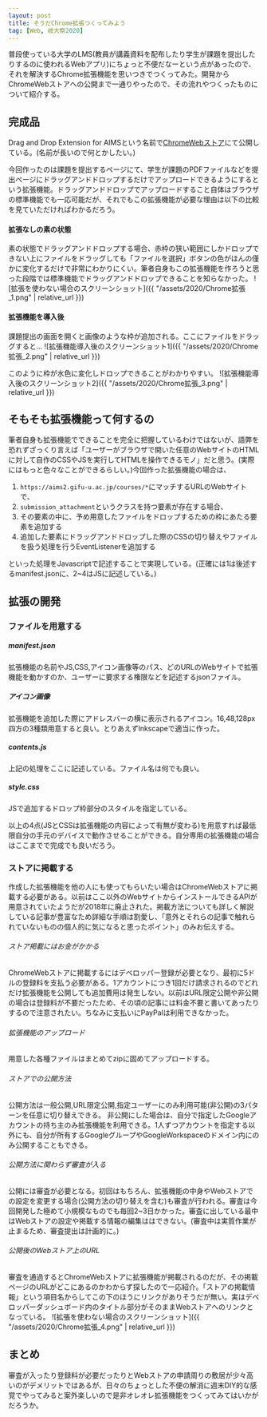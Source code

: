 ```yaml
---
layout: post
title: そうだChrome拡張つくってみよう
tag: [Web, 岐大祭2020]
---
```


普段使っている大学のLMS(教員が講義資料を配布したり学生が課題を提出したりするのに使われるWebアプリ)にちょっと不便だなーという点があったので、それを解決するChrome拡張機能を思いつきでつくってみた。開発からChromeWebストアへの公開まで一通りやったので、その流れやつくったものについて紹介する。

## 完成品
Drag and Drop Extension for AIMSという名前で[ChromeWebストア](https://chrome.google.com/webstore/detail/drag-and-drop-extension-f/klbkinefgmmgbfgdblaflhcfobacebpn)にて公開している。(名前が長いので何とかしたい。)

今回作ったのは課題を提出するページにて、学生が課題のPDFファイルなどを提出ページにドラッグアンドドロップするだけでアップロードできるようにするという拡張機能。ドラッグアンドドロップでアップロードすること自体はブラウザの標準機能でも一応可能だが、それでもこの拡張機能が必要な理由は以下の比較を見ていただければわかるだろう。

#### 拡張なしの素の状態
素の状態でドラッグアンドドロップする場合、赤枠の狭い範囲にしかドロップできない上にファイルをドラッグしても「ファイルを選択」ボタンの色がほんの僅かに変化するだけで非常にわかりにくい。筆者自身もこの拡張機能を作ろうと思った段階では標準機能でドラッグアンドドロップできることを知らなかった。
![拡張を使わない場合のスクリーンショット]({{ "/assets/2020/Chrome拡張_1.png" | relative_url }})

#### 拡張機能を導入後
課題提出の画面を開くと画像のような枠が追加される。ここにファイルをドラッグすると...
![拡張機能導入後のスクリーンショット1]({{ "/assets/2020/Chrome拡張_2.png" | relative_url }})


このように枠が水色に変化しドロップできることがわかりやすい。
![拡張機能導入後のスクリーンショット2]({{ "/assets/2020/Chrome拡張_3.png" | relative_url }})


## そもそも拡張機能って何するの
筆者自身も拡張機能でできることを完全に把握しているわけではないが、語弊を恐れずざっくり言えば「ユーザーがブラウザで開いた任意のWebサイトのHTMLに対して自作のCSSやJSを実行してHTMLを操作できるモノ」だと思う。(実際にはもっと色々なことができるらしい。)今回作った拡張機能の場合は、

 1. ```https://aims2.gifu-u.ac.jp/courses/*```にマッチするURLのWebサイトで、
 2. ```submission_attachment```というクラスを持つ要素が存在する場合、
 3. その要素の中に、予め用意したファイルをドロップするための枠にあたる要素を追加する
 4. 追加した要素にドラッグアンドドロップした際のCSSの切り替えやファイルを扱う処理を行うEventListenerを追加する

といった処理をJavascriptで記述することで実現している。(正確には1は後述するmanifest.jsonに、2~4はJSに記述している。)

## 拡張の開発
### ファイルを用意する
##### manifest.json
 拡張機能の名前やJS,CSS,アイコン画像等のパス、どのURLのWebサイトで拡張機能を動かすのか、ユーザーに要求する権限などを記述するjsonファイル。
##### アイコン画像
 拡張機能を追加した際にアドレスバーの横に表示されるアイコン。16,48,128px四方の3種類用意すると良い。とりあえずInkscapeで適当に作った。
##### contents.js
 上記の処理をここに記述している。ファイル名は何でも良い。
##### style.css
 JSで追加するドロップ枠部分のスタイルを指定している。

以上の4点(JSとCSSは拡張機能の内容によって有無が変わる)を用意すれば最低限自分の手元のデバイスで動作させることができる。自分専用の拡張機能の場合はここまでで完成でも良いだろう。

### ストアに掲載する
作成した拡張機能を他の人にも使ってもらいたい場合はChromeWebストアに掲載する必要がある。以前はここ以外のWebサイトからインストールできるAPIが用意されていたようだが2018年に廃止された。掲載方法についても詳しく解説している記事が豊富なため詳細な手順は割愛し、「意外とそれらの記事で触れられていないものの個人的に気になると思ったポイント」のみお伝えする。

###### ストア掲載にはお金がかかる
ChromeWebストアに掲載するにはデベロッパー登録が必要となり、最初に5ドルの登録料を支払う必要がある。1アカウントにつき1回だけ請求されるのでどれだけ拡張機能を公開しても追加費用は発生しない。以前はURL限定公開や非公開の場合は登録料が不要だったため、その頃の記事には料金不要と書いてあったりするので注意されたい。ちなみに支払いにPayPalは利用できなかった。
###### 拡張機能のアップロード
用意した各種ファイルはまとめてzipに固めてアップロードする。
###### ストアでの公開方法
公開方法は一般公開,URL限定公開,指定ユーザーにのみ利用可能(非公開)の3パターンを任意に切り替えできる。
非公開にした場合は、自分で指定したGoogleアカウントの持ち主のみ拡張機能を利用できる。1人ずつアカウントを指定する以外にも、自分が所有するGoogleグループやGoogleWorkspaceのドメイン内にのみ公開することもできる。
###### 公開方法に関わらず審査が入る
公開には審査が必要となる。初回はもちろん、拡張機能の中身やWebストアでの設定を変更する場合(公開方法の切り替えを含む)も審査が行われる。審査は今回開発した極めて小規模なものでも毎回2~3日かかった。審査に出している最中はWebストアの設定や掲載する情報の編集ははできない。(審査中は実質作業が止まるため、審査提出は計画的に。)

###### 公開後のWebストア上のURL
審査を通過するとChromeWebストアに拡張機能が掲載されるのだが、その掲載ページのURLがどこにあるのかわからず探したので一応紹介。「ストアの掲載情報」という項目名からしてこの下のほうにリンクがありそうだが無い。実はデベロッパーダッシュボード内のタイトル部分がそのままWebストアへのリンクとなっている。
![拡張を使わない場合のスクリーンショット]({{ "/assets/2020/Chrome拡張_4.png" | relative_url }})

## まとめ
審査が入ったり登録料が必要だったりとWebストアの申請周りの敷居が少々高いのがデメリットではあるが、日々のちょっとした不便の解消に週末DIY的な感覚でやってみると案外楽しいので是非オレオレ拡張機能をつくってみてはいかがだろうか。
